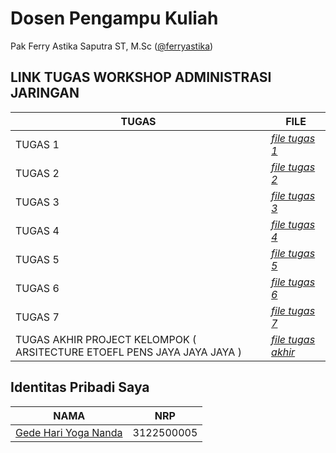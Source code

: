 # Dosen Pengampu Kuliah 
Pak Ferry Astika Saputra ST, M.Sc ([@ferryastika](https://github.com/ferryastika))

## LINK TUGAS WORKSHOP ADMINISTRASI JARINGAN
| TUGAS | FILE |
| ------| -----|
| TUGAS 1 |  _[file tugas 1](https://github.com/gedehariyogananda/SysAdmin-3122500005/blob/main/tugas1.md)_ |
| TUGAS 2 |  _[file tugas 2](https://github.com/gedehariyogananda/SysAdmin-3122500005/blob/main/tugas2.md)_ |
| TUGAS 3 |  _[file tugas 3](https://github.com/gedehariyogananda/SysAdmin-3122500005/blob/main/tugas3.md)_ |
| TUGAS 4 |  _[file tugas 4](https://github.com/gedehariyogananda/SysAdmin-3122500005/blob/main/tugas4.md)_ |
| TUGAS 5 |  _[file tugas 5](https://github.com/gedehariyogananda/SysAdmin-3122500005/blob/main/tugas5.md)_ |
| TUGAS 6 |  _[file tugas 6](https://github.com/gedehariyogananda/SysAdmin-3122500005/blob/main/tugas6.md)_ |
| TUGAS 7 |  _[file tugas 7](https://github.com/gedehariyogananda/SysAdmin-3122500005/blob/main/tugas7.md)_ |
| TUGAS AKHIR PROJECT KELOMPOK ( ARSITECTURE ETOEFL PENS JAYA JAYA JAYA ) |  _[file tugas akhir](https://github.com/gedehariyogananda/SysAdmin-3122500005/blob/main/arsitectureEtoelPENS.md)_ |


## Identitas Pribadi Saya

| NAMA | NRP |
| ---- | --- |
| [Gede Hari Yoga Nanda](https://github.com/gedehariyogananda)| 3122500005 |

